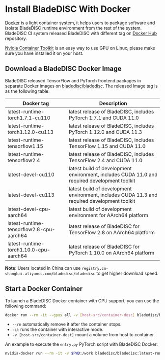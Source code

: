 # Install BladeDISC With Docker

[Docker](https://www.docker.com/) is a light container system, it helps
users to package software and isolate BladeDISC runtime environment from
the rest of the system. BladeDISC CI system released BladeDISC with different
tag on [Docker Hub](https://hub.docker.com/repository/docker/bladedisc/bladedisc/tags?page=1&ordering=last_updated)
repository.

[Nvidia Container Toolkit](https://github.com/NVIDIA/nvidia-docker/blob/master/README.md#quickstart)
is an easy way to use GPU on Linux, please make sure you have installed it
on your host.

## Download a BladeDISC Docker Image

BladeDISC released TensorFlow and PyTorch frontend packages in separate Docker images
on [bladedisc/bladedisc](https://hub.docker.com/repository/docker/bladedisc/bladedisc/tags?page=1&ordering=last_updated).
The released Image tag is as the following table:

| Docker tag | Description |
| -- | -- |
| latest-runtime-torch1.7.1-cu110 | latest release of BladeDISC, includes PyTorch 1.7.1 and CUDA 11.0 |
| latest-runtime-torch1.12.0-cu113 | latest release of BladeDISC, includes PyTorch 1.12.0 and CUDA 11.3 |
| latest-runtime-tensorflow1.15 | latest release of BladeDISC, includes TensorFlow 1.15 and CUDA 11.0 |
| latest-runtime-tensorflow2.4 | latest release of BladeDISC, includes TensorFlow 2.4 and CUDA 11.0 |
| latest-devel-cu110 | latest build of development environment, includes CUDA 11.0 and required development toolkit |
| latest-devel-cu113 | latest build of development environment, includes CUDA 11.3 and required development toolkit |
| latest-devel-cpu-aarch64 | latest build of development environment for AArch64 platform |
| latest-runtime-tensorflow2.8-cpu-aarch64 | latest release of BladeDISC for TensorFlow 2.8 on AArch64 platform |
| latest-runtime-torch1.10.0-cpu-aarch64 | latest release of BladeDISC for PyTorch 1.10.0 on AArch64 platform |

**Note**: Users located in China can use `registry.cn-shanghai.aliyuncs.com/bladedisc/bladedisc` to get
higher download speed.

## Start a Docker Container

To launch a BladeDISC Docker container with GPU support, you can use the
following command:

``` bash
docker run --rm -it --gpus all -v [host-src/container-desc] bladedisc/bladedisc:[tag] [command]
```

- `--rm` automatically remove it after the container stops.
- `-it` runs the container with interactive mode.
- `-v [host-src/container-dest]` mount a volume from host to container.

An example to execute the `entry.py` PyTorch script with BladeDISC Docker:

``` bash
nvidia-docker run --rm -it -v $PWD:/work bladedisc/bladedisc:latest-runtime-torch1.7.1-cu110  python /work/entry.py
```

